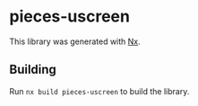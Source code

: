 # pieces-uscreen

This library was generated with [Nx](https://nx.dev).

## Building

Run `nx build pieces-uscreen` to build the library.
